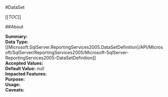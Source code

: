 #DataSet

[[_TOC_]]

##About

**Summary:** <remarks />  
**Data Type:** [[Microsoft.SqlServer.ReportingServices2005.DataSetDefinition|/API/Microsoft/SqlServer/ReportingServices2005/Microsoft-SqlServer-ReportingServices2005-DataSetDefinition]]  
**Accepted Values:**   
**Default Value:** null  
**Impacted Features:**   
**Purpose:**   
**Usage:**   
**Caveats:**   

